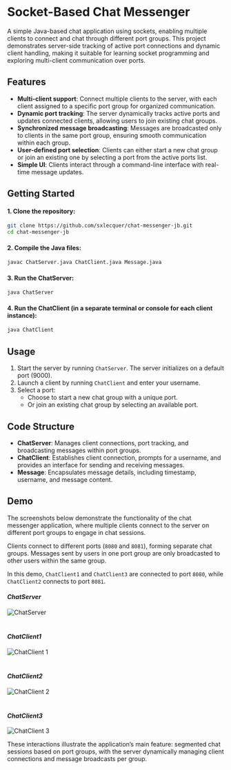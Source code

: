 # Socket-Based Chat Messenger

A simple Java-based chat application using sockets, enabling multiple clients to connect and chat through different port groups.
This project demonstrates server-side tracking of active port connections and dynamic client handling, making it suitable for learning socket programming and exploring multi-client communication over ports.

## Features
- **Multi-client support**: Connect multiple clients to the server, with each client assigned to a specific port group for organized communication.
- **Dynamic port tracking**: The server dynamically tracks active ports and updates connected clients, allowing users to join existing chat groups.
- **Synchronized message broadcasting**: Messages are broadcasted only to clients in the same port group, ensuring smooth communication within each group.
- **User-defined port selection**: Clients can either start a new chat group or join an existing one by selecting a port from the active ports list.
- **Simple UI**: Clients interact through a command-line interface with real-time message updates.

## Getting Started
#### 1. Clone the repository:
```bash
git clone https://github.com/sxlecquer/chat-messenger-jb.git
cd chat-messenger-jb
```

#### 2. Compile the Java files:
```bash
javac ChatServer.java ChatClient.java Message.java
```

#### 3. Run the ChatServer:
```bash
java ChatServer
```

#### 4. Run the ChatClient (in a separate terminal or console for each client instance):
```bash
java ChatClient
```

## Usage
1. Start the server by running `ChatServer`. The server initializes on a default port (9000).
2. Launch a client by running `ChatClient` and enter your username.
3. Select a port:
    - Choose to start a new chat group with a unique port.
    - Or join an existing chat group by selecting an available port.

## Code Structure
- **ChatServer**: Manages client connections, port tracking, and broadcasting messages within port groups.
- **ChatClient**: Establishes client connection, prompts for a username, and provides an interface for sending and receiving messages.
- **Message**: Encapsulates message details, including timestamp, username, and message content.

## Demo
The screenshots below demonstrate the functionality of the chat messenger application, where multiple clients connect to the server on different port groups to engage in chat sessions.

Clients connect to different ports (`8080` and `8081`), forming separate chat groups. Messages sent by users in one port group are only broadcasted to other users within the same group.

In this demo, `ChatClient1` and `ChatClient3` are connected to port `8080`, while `ChatClient2` connects to port `8081`.

#### _ChatServer_
![ChatServer](https://github.com/user-attachments/assets/516db515-eb8c-47c6-bf57-bb2789e9da39)

#

#### _ChatClient1_
![ChatClient 1](https://github.com/user-attachments/assets/d6a0eb9c-1e05-4f3b-a289-45bdcc1bfc49)

#

#### _ChatClient2_
![ChatClient 2](https://github.com/user-attachments/assets/6160920c-f7de-42f3-9dc7-77381856a7e7)

#

#### _ChatClient3_
![ChatClient 3](https://github.com/user-attachments/assets/34be3f9a-c75b-429a-af3f-629cbc42deac)

These interactions illustrate the application’s main feature: segmented chat sessions based on port groups, with the server dynamically managing client connections and message broadcasts per group.

#
